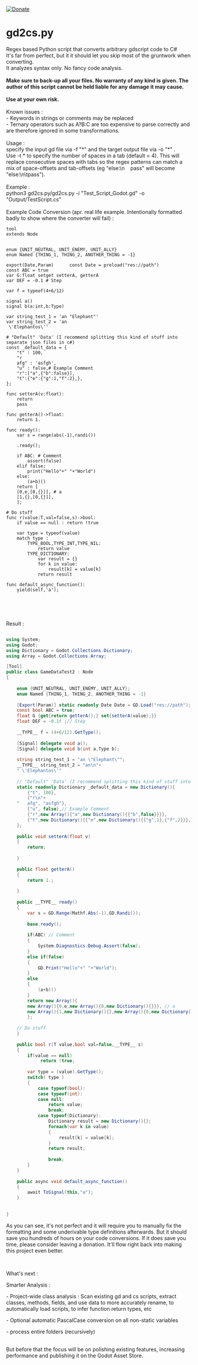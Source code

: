 [![Donate](https://img.shields.io/badge/Donate-PayPal-green.svg)](https://www.paypal.com/donate?hosted_button_id=SP5PDHLKEMYFW)

# gd2cs.py
Regex based Python script that converts arbitrary gdscript code to C#<br>
It's far from perfect, but it it should let you skip most of the gruntwork when converting. <br> 
It analyzes syntax only. No fancy code analysis.
<br /> 
<br /> 
<b>Make sure to back-up all your files. No warranty of any kind is given. The author of this script cannot be held liable for any damage it may cause. <br><br>Use at your own risk.</b> <br><br>
Known issues :<br>
\- Keywords in strings or comments may be replaced<br>
\- Ternary operators such as A?B:C are too expensive to parse correctly and are therefore ignored in some transformations.<br>
<br>
Usage : <br>specify the input gd file via -f "\*" and the target output file via -o "\*" . <br>
Use -t * to specify the number of spaces in a tab (default = 4). This will replace consecutive spaces with tabs so the regex patterns can match a mix of space-offsets and tab-offsets (eg "else:\n&nbsp;&nbsp;&nbsp;&nbsp;pass" will become "else:\n\tpass").<br>
<br>
Example :<br>
python3 gd2cs.py/gd2cs.py -i "Test_Script_Godot.gd" -o "Output/TestScript.cs"<br>
<br>
Example Code Conversion (apr. real life example. Intentionally formatted badly to show where the converter will fail) :<br>
```GDScript
tool
extends Node


enum {UNIT_NEUTRAL, UNIT_ENEMY, UNIT_ALLY}
enum Named {THING_1, THING_2, ANOTHER_THING = -1}

export(Date,Param)      const Date = preload("res://path")
const ABC = true
var G:float setget setterA, getterA
var DEF = -0.1 # Step

var f = typeof(4+6/12)

signal a()
signal b(a:int,b:Type)

var string_test_1 = 'an "Elephant"'
var string_test_2 = 'an
 \'Elephantos\''

# "Default" 'Data' (I recommend splitting this kind of stuff into separate json files in c#)
const _default_data = {
	"t" : 100,
	"r
	afg" : 'asfgh',
	"u" : false,# Example Comment
	"r":["a",{"b":false}],
	"t":{"e":{"g":1,"f":2},},
};

func setterA(v:float):
	return
	pass

func getterA()->float:
	return 1.

func ready():
	var s = range(abs(-1),randi())
	
	.ready();

    if ABC: # Comment
        assert(false)
    elif false:
        print("Hello"+" "+"World")
    else:
        (a+b)()
    return [
    [0,e,[0,{}]], # a
    [1,{},[0,{}]],
    ];

# Do stuff
func r(value:T,val=false,s)->bool:
	if value == null : return !true

	var type = typeof(value)
	match type :
		TYPE_BOOL,TYPE_INT,TYPE_NIL:
			return value
		TYPE_DICTIONARY:
			var result = {}
			for k in value:
				result[k] = value[k]
			return result
			
func default_async_function():
	yield(self,'a');
			
```

<br>
<br>


Result :<br>

```cs

using System;
using Godot;
using Dictionary = Godot.Collections.Dictionary;
using Array = Godot.Collections.Array;

[Tool]
public class GameDataTest2 : Node
{
	 
	enum {UNIT_NEUTRAL, UNIT_ENEMY, UNIT_ALLY};
	enum Named {THING_1, THING_2, ANOTHER_THING = -1}
	
	[Export(Param)] static readonly Date Date = GD.Load("res://path");
	const bool ABC = true;
	float G {get{return getterA();} set{setterA(value);}}
	float DEF = -0.1f ;// Step
	
	__TYPE__ f = (4+6/12).GetType();
	
	[Signal] delegate void a();
	[Signal] delegate void b(int a,Type b);
	
	string string_test_1 = "an \"Elephant\"";
	__TYPE__ string_test_2 = "an\n"+
	" \'Elephantos\'"
	
	// "Default" 'Data' (I recommend splitting this kind of stuff into separate json files in c#)
	static readonly Dictionary _default_data = new Dictionary(){
		{"t", 100},
		{"r\n"+
	"	afg", "asfgh"},
		{"u", false},// Example Comment
		{"r",new Array(){"a",new Dictionary(){{"b",false}}}},
		{"t",new Dictionary(){{"e",new Dictionary(){{"g",1},{"f",2}}},}},
	};
	
	public void setterA(float v)
	{  
		return;
	
	}
	
	public float getterA()
	{  
		return 1.;
	
	}
	
	public __TYPE__ ready()
	{  
		var s = GD.Range(Mathf.Abs(-1),GD.Randi());
		
		base.ready();
	
		if(ABC) // Comment
		{
			System.Diagnostics.Debug.Assert(false);
		}
		else if(false)
		{
			GD.Print("Hello"+" "+"World");
		}
		else
		{
			(a+b)()
		}
		return new Array(){
		new Array(){0,e,new Array(){0,new Dictionary(){}}}, // a
		new Array(){1,new Dictionary(){},new Array(){0,new Dictionary(){}}},
		};
	
	// Do stuff
	}
	
	public bool r(T value,bool val=false,__TYPE__ s)
	{  
		if(value == null)
			 return !true;
	
		var type = (value).GetType();
		switch( type )
		{
			case typeof(bool):
			case typeof(int):
			case null:
				return value;
				break;
			case typeof(Dictionary):
				Dictionary result = new Dictionary(){};
				foreach(var k in value)
				{
					result[k] = value[k];
				}
				return result;
				
				break;
		}
	}
	
	public async void default_async_function()
	{  
		await ToSignal(this,"a");
	}
	
				
}
```

As you can see, it's not perfect and it will require you to manually fix the formatting and some underivable type definitions afterwards. But it should save you hundreds of hours on your code conversions. If it does save you time, please consider leaving a donation. It'll flow right back into making this project even better.

<br>

What's next :<br>

Smarter Analysis :<br> 

\- Project-wide class analysis : Scan existing gd and cs scripts, extract classes, methods, fields, and use data to more accurately rename, to automatically load scripts, to infer function return types, etc <br>

\- Optional automatic PascalCase conversion on all non-static variables<br>

\- process entire folders (recursively)<br>
<br>

But before that the focus will be on polishing existing features, increasing performance and publishing it on the Godot Asset Store.<br>
